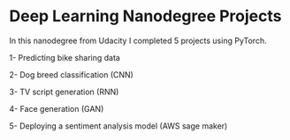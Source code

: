 # Deep Learning Nanodegree Projects
In this nanodegree from Udacity I completed 5 projects using PyTorch.

1- Predicting bike sharing data

2- Dog breed classification (CNN)

3- TV script generation (RNN)

4- Face generation (GAN)

5- Deploying a sentiment analysis model (AWS sage maker)
